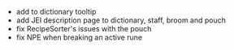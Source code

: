 - add <hold shift> to dictionary tooltip
- add JEI description page to dictionary, staff, broom and pouch
- fix RecipeSorter's issues with the pouch
- fix NPE when breaking an active rune
